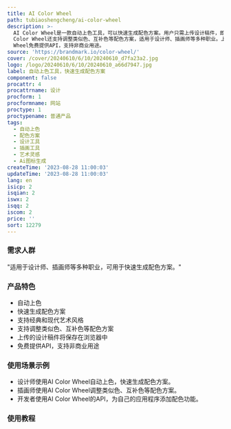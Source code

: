 ```yaml
---
title: AI Color Wheel
path: tubiaoshengcheng/ai-color-wheel
description: >-
  AI Color Wheel是一款自动上色工具，可以快速生成配色方案。用户只需上传设计稿件，即可生成数千种独特的配色方案，支持经典和现代艺术风格。AI
  Color Wheel还支持调整类似色、互补色等配色方案，适用于设计师、插画师等多种职业。上传的设计稿件将保存在浏览器中，无需注册即可使用。AI Color
  Wheel免费提供API，支持非商业用途。
source: 'https://brandmark.io/color-wheel/'
cover: /cover/20240610/6/10/20240610_d7fa23a2.jpg
logo: /logo/20240610/6/10/20240610_a66d7947.jpg
label: 自动上色工具，快速生成配色方案
component: false
procattr: 4
procattrname: 设计
procform: 1
procformname: 网站
proctype: 1
proctypename: 普通产品
tags:
  - 自动上色
  - 配色方案
  - 设计工具
  - 插画工具
  - 艺术灵感
  - Ai图标生成
createTime: '2023-08-28 11:00:03'
updateTime: '2023-08-28 11:00:03'
lang: en
isicp: 2
isqian: 2
iswx: 2
isqq: 2
iscom: 2
price: ''
sort: 12279
---
```




### 需求人群
"适用于设计师、插画师等多种职业，可用于快速生成配色方案。"

### 产品特色
* 自动上色
* 快速生成配色方案
* 支持经典和现代艺术风格
* 支持调整类似色、互补色等配色方案
* 上传的设计稿件将保存在浏览器中
* 免费提供API，支持非商业用途

### 使用场景示例
* 设计师使用AI Color Wheel自动上色，快速生成配色方案。
* 插画师使用AI Color Wheel调整类似色、互补色等配色方案。
* 开发者使用AI Color Wheel的API，为自己的应用程序添加配色功能。

### 使用教程


  
